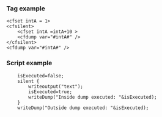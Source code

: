 ### Tag example

```lucee+trycf
<cfset intA = 1>
<cfsilent>
	<cfset intA =intA+10 >
	<cfdump var="#intA#" />
</cfsilent>
<cfdump var="#intA#" />
```
### Script example

```luceescript+trycf
	isExecuted=false;
	silent {
		writeoutput("text");
		isExecuted=true;
		writeDump("Inside dump executed: "&isExecuted);
	}
	writeDump("Outside dump executed: "&isExecuted);
```
